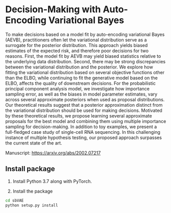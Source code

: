 # Decision-Making with Auto-Encoding Variational Bayes

To make decisions based on a model fit by auto-encoding variational Bayes (AEVB), practitioners often let the variational distribution serve as a surrogate for the posterior distribution. This approach yields biased estimates of the expected risk, and therefore poor decisions for two reasons. First, the model fit by AEVB may yield biased statistics relative to the underlying data distribution. Second, there may be strong discrepancies between the variational distribution and the posterior. 
We explore how fitting the variational distribution based on several objective functions other than the ELBO, while continuing to fit the generative model based on the ELBO, affects the quality of downstream decisions.
For the probabilistic principal component analysis model, we investigate how importance sampling error, as well as the biases in model parameter estimates, vary across several approximate posteriors when used as proposal distributions.
Our theoretical results suggest that a posterior approximation distinct from the variational distribution should be used for making decisions. Motivated by these theoretical results, we propose learning several approximate proposals for the best model and combining them using multiple importance sampling for decision-making. In addition to toy examples, we present a full-fledged case study of single-cell RNA sequencing. In this challenging instance of multiple hypothesis testing, our proposed approach surpasses the current state of the art.

Manuscript: https://arxiv.org/abs/2002.07217

## Install package

1. Install Python 3.7 along with PyTorch.

2. Install the package

```bash
cd sbVAE
python setup.py install
```
